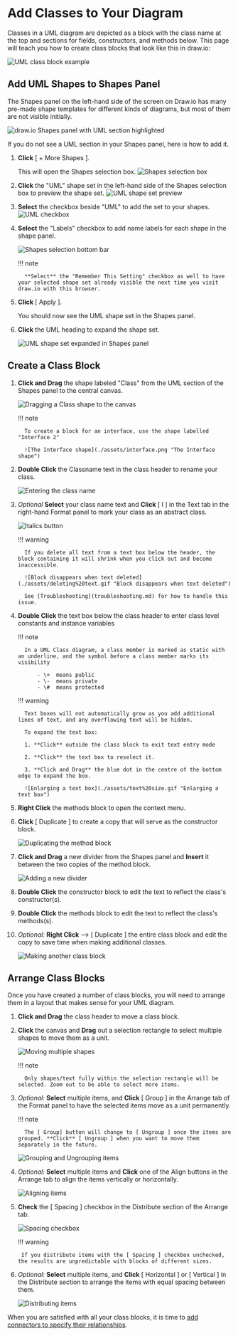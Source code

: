 # Add Classes to Your Diagram

Classes in a UML diagram are depicted as a block with the class name at the top and sections for fields, constructors, and methods below. This page will teach you how to create class blocks that look like this in draw.io:

   ![UML class block example](./assets/class_eg.png "Class Block")

## Add UML Shapes to Shapes Panel

The Shapes panel on the left-hand side of the screen on Draw.io has many pre-made shape templates for different kinds of diagrams, but most of them are not visible initially.

![draw.io Shapes panel with UML section highlighted](./assets/shapes_panel.png "Shapes panel with UML section")

If you do not see a UML section in your Shapes panel, here is how to add it.

1. **Click** [ + More Shapes ].

    This will open the Shapes selection box.
    ![Shapes selection box](./assets/shapes_model.png "Shapes selection box")

2. **Click** the "UML" shape set in the left-hand side of the Shapes selection box to preview the shape set.
    ![UML shape set preview](./assets/UML_shapes.png "UML shape set preview")

3. **Select** the checkbox beside "UML" to add the set to your shapes.
    ![UML checkbox](./assets/UML_check.png "UML checkbox")

4. **Select** the "Labels" checkbox to add name labels for each shape in the shape panel.

    ![Shapes selection bottom bar](./assets/shapes_model_accept.png "Shapes selection bottom bar")

    !!! note

         **Select** the "Remember This Setting" checkbox as well to have your selected shape set already visible the next time you visit draw.io with this browser.

5. **Click** [ Apply ].

    You should now see the UML shape set in the Shapes panel.

6. **Click** the UML heading to expand the shape set.

    ![UML shape set expanded in Shapes panel](./assets/UML_in_Shapes_open.png "UML shape set expanded in Shapes panel")

## Create a Class Block

1. **Click and Drag** the shape labeled "Class" from the UML section of the Shapes panel to the central canvas.

    ![Dragging a Class shape to the canvas](./assets/drag%20out%20class%20lrg.gif "Dragging a Class block to the canvas")

    !!! note

         To create a block for an interface, use the shape labelled "Interface 2"

         ![The Interface shape](./assets/interface.png "The Interface shape")

2. **Double Click** the Classname text in the class header to rename your class.

    ![Entering the class name](./assets/class%20name.gif "Entering the class name")

3. _Optional_ **Select** your class name text and **Click** [ I ] in the Text tab in the right-hand Format panel to mark your class as an abstract class.

    ![Italics button](./assets/italics.png "Italics button")

    !!! warning

         If you delete all text from a text box below the header, the block containing it will shrink when you click out and become inaccessible.

         ![Block disappears when text deleted](./assets/deleting%20text.gif "Block disappears when text deleted") 
      
         See [Troubleshooting](troubleshooting.md) for how to handle this issue.

4. **Double Click** the text box below the class header to enter class level constants and instance variables

    !!! note

         In a UML Class diagram, a class member is marked as static with an underline, and the symbol before a class member marks its visibility

             - \+  means public
             - \-  means private
             - \#  means protected

    !!! warning

         Text boxes will not automatically grow as you add additional lines of text, and any overflowing text will be hidden. 
         
         To expand the text box:
 
         1. **Click** outside the class block to exit text entry mode
 
         2. **Click** the text box to reselect it.
 
         3. **Click and Drag** the blue dot in the centre of the bottom edge to expand the box.
 
         ![Enlarging a text box](./assets/text%20size.gif "Enlarging a text box")

5. **Right Click** the methods block to open the context menu.

6. **Click** [ Duplicate ] to create a copy that will serve as the constructor block.

    ![Duplicating the method block](./assets/duplicate_method.gif "Duplicating the method block")

7. **Click and Drag** a new divider from the Shapes panel and **Insert** it between the two copies of the method block.

    ![Adding a new divider](./assets/add_divider.gif "Adding a new divider")

8. **Double Click** the constructor block to edit the text to reflect the class's constructor(s).

8. **Double Click** the methods block to edit the text to reflect the class's methods(s).

9. *Optional:* **Right Click** --> [ Duplicate ] the entire class block and edit the copy to save time when making additional classes. 

    ![Making another class block](./assets/classTwo.gif "Making another class block")

## Arrange Class Blocks

Once you have created a number of class blocks, you will need to arrange them in a layout that makes sense for your UML diagram.

1. **Click and Drag** the class header to move a class block.

2. **Click** the canvas and **Drag** out a selection rectangle to select multiple shapes to move them as a unit.

    ![Moving multiple shapes](./assets/move_together.gif "Moving multiple shapes")

    !!! note

         Only shapes/text fully within the selection rectangle will be selected. Zoom out to be able to select more items.

3. *Optional:* **Select** multiple items, and **Click** [ Group ] in the Arrange tab of the Format panel to have the selected items move as a unit permanently.

    !!! note

         The [ Group] button will change to [ Ungroup ] once the items are grouped. **Click** [ Ungroup ] when you want to move them separately in the future.

    ![Grouping and Ungrouping items](./assets/grouping.gif "Grouping and Ungrouping items")

15. *Optional:* **Select** multiple items and **Click** one of the Align buttons in the Arrange tab to align the items vertically or horizontally. 

    ![Aligning items](./assets/align.gif "Aligning items")

16. **Check** the [ Spacing ] checkbox in the Distribute section of the Arrange tab.

    ![Spacing checkbox](./assets/spacing_check.png "Spacing checkbox")

    !!! warning

         If you distribute items with the [ Spacing ] checkbox unchecked, the results are unpredictable with blocks of different sizes.

17. *Optional:* **Select** multiple items, and **Click** [ Horizontal ] or [ Vertical ] in the Distribute section to arrange the items with equal spacing between them. 

    ![Distributing items](./assets/distribute.gif "Distributing items")

When you are satisfied with all your class blocks, it is time to [add connectors to specify their relationships](connectors.md).